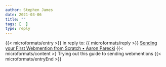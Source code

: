 ```yaml
---
author: Stephen James
date: 2021-03-06
title: ""
tags: [  ]
type: reply
---
```

{{< microformats/entry >}}
in reply to: {{ microformats/reply >}}
[Sending your First Webmention from Scratch • Aaron Parecki](https://aaronparecki.com/2018/06/30/11/your-first-webmention)
{{< microformats/content >}
Trying out this guide to sending webmentions
{{< microformats/entryEnd >}}